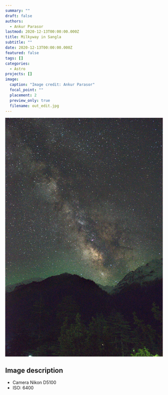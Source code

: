 ```yaml
---
summary: ""
draft: false
authors:
  - Ankur Parasor
lastmod: 2020-12-13T00:00:00.000Z
title: Milkyway in Sangla
subtitle: ""
date: 2020-12-13T00:00:00.000Z
featured: false
tags: []
categories:
  - Astro
projects: []
image:
  caption: "Image credit: Ankur Parasor"
  focal_point: ""
  placement: 2
  preview_only: true
  filename: out_edit.jpg
---
```

![](out_edit.jpg)

## Image description

* Camera Nikon D5100
* ISO: 6400